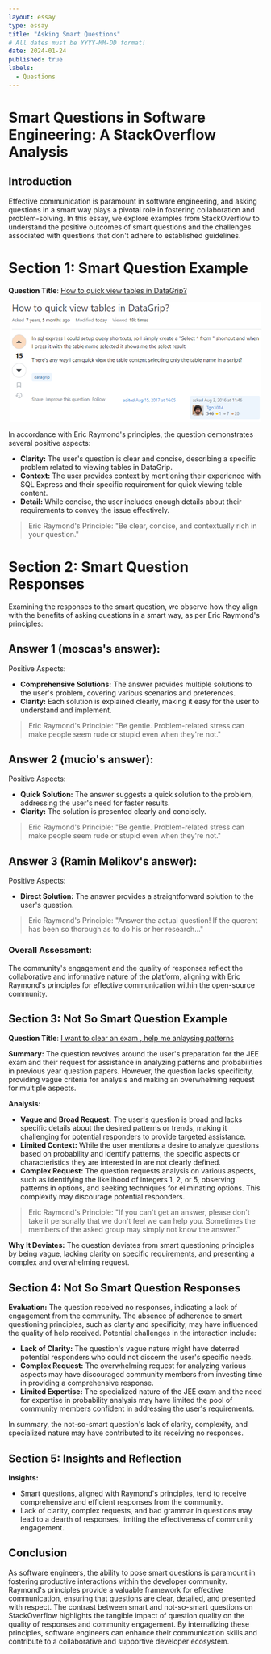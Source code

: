```yaml
---
layout: essay
type: essay
title: "Asking Smart Questions"
# All dates must be YYYY-MM-DD format!
date: 2024-01-24
published: true
labels:
  - Questions
---
```


# Smart Questions in Software Engineering: A StackOverflow Analysis

## Introduction
Effective communication is paramount in software engineering, and asking questions in a smart way plays a pivotal role in fostering collaboration and problem-solving. In this essay, we explore examples from StackOverflow to understand the positive outcomes of smart questions and the challenges associated with questions that don't adhere to established guidelines.

# Section 1: Smart Question Example
**Question Title**: [How to quick view tables in DataGrip?](https://stackoverflow.com/questions/38742700/how-to-quick-view-tables-in-datagrip)

<div align="center">
  <img width="500px" class="rounded" src="../img/smartquestion.png" alt="Smart Question Image">
</div>

In accordance with Eric Raymond's principles, the question demonstrates several positive aspects:
- **Clarity:** The user's question is clear and concise, describing a specific problem related to viewing tables in DataGrip.
- **Context:** The user provides context by mentioning their experience with SQL Express and their specific requirement for quick viewing table content.
- **Detail:** While concise, the user includes enough details about their requirements to convey the issue effectively.

> Eric Raymond's Principle: "Be clear, concise, and contextually rich in your question."

# Section 2: Smart Question Responses
Examining the responses to the smart question, we observe how they align with the benefits of asking questions in a smart way, as per Eric Raymond's principles:

## Answer 1 (moscas's answer):
Positive Aspects:
- **Comprehensive Solutions:** The answer provides multiple solutions to the user's problem, covering various scenarios and preferences.
- **Clarity:** Each solution is explained clearly, making it easy for the user to understand and implement.

> Eric Raymond's Principle: "Be gentle. Problem-related stress can make people seem rude or stupid even when they're not."

## Answer 2 (mucio's answer):
Positive Aspects:
- **Quick Solution:** The answer suggests a quick solution to the problem, addressing the user's need for faster results.
- **Clarity:** The solution is presented clearly and concisely.

> Eric Raymond's Principle: "Be gentle. Problem-related stress can make people seem rude or stupid even when they're not."

## Answer 3 (Ramin Melikov's answer):
Positive Aspects:
- **Direct Solution:** The answer provides a straightforward solution to the user's question.

> Eric Raymond's Principle: "Answer the actual question! If the querent has been so thorough as to do his or her research..."

### Overall Assessment:
The community's engagement and the quality of responses reflect the collaborative and informative nature of the platform, aligning with Eric Raymond's principles for effective communication within the open-source community.

## Section 3: Not So Smart Question Example
**Question Title**: [I want to clear an exam , help me anlaysing patterns](https://stackoverflow.com/questions/77877252/i-want-to-clear-an-exam-help-me-anlaysing-patterns)

**Summary:**
The question revolves around the user's preparation for the JEE exam and their request for assistance in analyzing patterns and probabilities in previous year question papers. However, the question lacks specificity, providing vague criteria for analysis and making an overwhelming request for multiple aspects.

**Analysis:**
- **Vague and Broad Request:** The user's question is broad and lacks specific details about the desired patterns or trends, making it challenging for potential responders to provide targeted assistance.
- **Limited Context:** While the user mentions a desire to analyze questions based on probability and identify patterns, the specific aspects or characteristics they are interested in are not clearly defined.
- **Complex Request:** The question requests analysis on various aspects, such as identifying the likelihood of integers 1, 2, or 5, observing patterns in options, and seeking techniques for eliminating options. This complexity may discourage potential responders.

> Eric Raymond's Principle: "If you can't get an answer, please don't take it personally that we don't feel we can help you. Sometimes the members of the asked group may simply not know the answer."

**Why It Deviates:**
The question deviates from smart questioning principles by being vague, lacking clarity on specific requirements, and presenting a complex and overwhelming request.

## Section 4: Not So Smart Question Responses
**Evaluation:**
The question received no responses, indicating a lack of engagement from the community. The absence of adherence to smart questioning principles, such as clarity and specificity, may have influenced the quality of help received. Potential challenges in the interaction include:
- **Lack of Clarity:** The question's vague nature might have deterred potential responders who could not discern the user's specific needs.
- **Complex Request:** The overwhelming request for analyzing various aspects may have discouraged community members from investing time in providing a comprehensive response.
- **Limited Expertise:** The specialized nature of the JEE exam and the need for expertise in probability analysis may have limited the pool of community members confident in addressing the user's requirements.

In summary, the not-so-smart question's lack of clarity, complexity, and specialized nature may have contributed to its receiving no responses.


## Section 5: Insights and Reflection
**Insights:**
- Smart questions, aligned with Raymond's principles, tend to receive comprehensive and efficient responses from the community.
- Lack of clarity, complex requests, and bad grammar in questions may lead to a dearth of responses, limiting the effectiveness of community engagement.

## Conclusion
As software engineers, the ability to pose smart questions is paramount in fostering productive interactions within the developer community. Raymond's principles provide a valuable framework for effective communication, ensuring that questions are clear, detailed, and presented with respect. The contrast between smart and not-so-smart questions on StackOverflow highlights the tangible impact of question quality on the quality of responses and community engagement. By internalizing these principles, software engineers can enhance their communication skills and contribute to a collaborative and supportive developer ecosystem.

